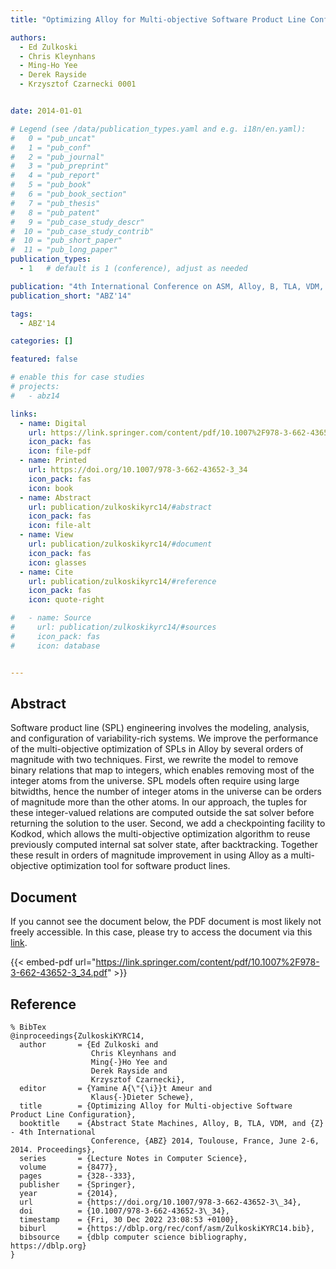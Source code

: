 ```yaml
---
title: "Optimizing Alloy for Multi-objective Software Product Line Configuration"

authors:
  - Ed Zulkoski
  - Chris Kleynhans
  - Ming-Ho Yee
  - Derek Rayside
  - Krzysztof Czarnecki 0001


date: 2014-01-01

# Legend (see /data/publication_types.yaml and e.g. i18n/en.yaml): 
#   0 = "pub_uncat"
#   1 = "pub_conf"
#   2 = "pub_journal"
#   3 = "pub_preprint"
#   4 = "pub_report"
#   5 = "pub_book"
#   6 = "pub_book_section"
#   7 = "pub_thesis"
#   8 = "pub_patent"
#   9 = "pub_case_study_descr"
#  10 = "pub_case_study_contrib"
#  10 = "pub_short_paper"
#  11 = "pub_long_paper"
publication_types:
  - 1   # default is 1 (conference), adjust as needed

publication: "4th International Conference on ASM, Alloy, B, TLA, VDM, and Z (ABZ'14)"
publication_short: "ABZ'14"

tags:
  - ABZ'14

categories: []

featured: false

# enable this for case studies
# projects:
#   - abz14

links:
  - name: Digital
    url: https://link.springer.com/content/pdf/10.1007%2F978-3-662-43652-3_34.pdf
    icon_pack: fas
    icon: file-pdf
  - name: Printed
    url: https://doi.org/10.1007/978-3-662-43652-3_34
    icon_pack: fas
    icon: book
  - name: Abstract
    url: publication/zulkoskikyrc14/#abstract
    icon_pack: fas
    icon: file-alt
  - name: View
    url: publication/zulkoskikyrc14/#document
    icon_pack: fas
    icon: glasses
  - name: Cite
    url: publication/zulkoskikyrc14/#reference
    icon_pack: fas
    icon: quote-right

#   - name: Source
#     url: publication/zulkoskikyrc14/#sources
#     icon_pack: fas
#     icon: database


---
```


## Abstract

Software product line (SPL) engineering involves the modeling, analysis, and configuration of variability-rich systems. We improve the performance of the multi-objective optimization of SPLs in Alloy by several orders of magnitude with two techniques. First, we rewrite the model to remove binary relations that map to integers, which enables removing most of the integer atoms from the universe. SPL models often require using large bitwidths, hence the number of integer atoms in the universe can be orders of magnitude more than the other atoms. In our approach, the tuples for these integer-valued relations are computed outside the sat solver before returning the solution to the user. Second, we add a checkpointing facility to Kodkod, which allows the multi-objective optimization algorithm to reuse previously computed internal sat solver state, after backtracking. Together these result in orders of magnitude improvement in using Alloy as a multi-objective optimization tool for software product lines.

## Document

If you cannot see the document below, the PDF document is most likely not freely accessible. In this case, please try to access the document via this <a href="https://link.springer.com/content/pdf/10.1007%2F978-3-662-43652-3_34.pdf">link</a>.

{{< embed-pdf url="https://link.springer.com/content/pdf/10.1007%2F978-3-662-43652-3_34.pdf" >}}

## Reference

```
% BibTex
@inproceedings{ZulkoskiKYRC14,
  author       = {Ed Zulkoski and
                  Chris Kleynhans and
                  Ming{-}Ho Yee and
                  Derek Rayside and
                  Krzysztof Czarnecki},
  editor       = {Yamine A{\"{\i}}t Ameur and
                  Klaus{-}Dieter Schewe},
  title        = {Optimizing Alloy for Multi-objective Software Product Line Configuration},
  booktitle    = {Abstract State Machines, Alloy, B, TLA, VDM, and {Z} - 4th International
                  Conference, {ABZ} 2014, Toulouse, France, June 2-6, 2014. Proceedings},
  series       = {Lecture Notes in Computer Science},
  volume       = {8477},
  pages        = {328--333},
  publisher    = {Springer},
  year         = {2014},
  url          = {https://doi.org/10.1007/978-3-662-43652-3\_34},
  doi          = {10.1007/978-3-662-43652-3\_34},
  timestamp    = {Fri, 30 Dec 2022 23:08:53 +0100},
  biburl       = {https://dblp.org/rec/conf/asm/ZulkoskiKYRC14.bib},
  bibsource    = {dblp computer science bibliography, https://dblp.org}
}


```

<!-- # add information for case study papers (if available)
## Sources

- **Used formal method:**
  [ASM](/method/asm)
- **Resources and tools:**
  Asmeta

For more information, please contact the <a href ="mailto:silvia.bonfanti@unibg.it;arcaini@nii.ac.jp;angelo.gargantini@unibg.it;scandurra@unibg.it;elvinia.riccobene@unimi.it">authors</a>-->

